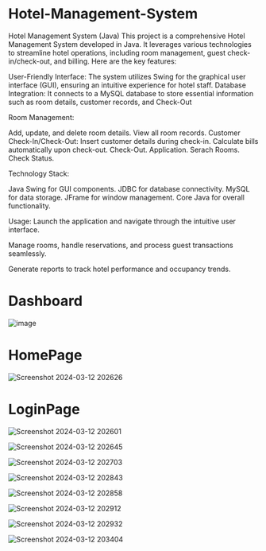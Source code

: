 # Hotel-Management-System
Hotel Management System (Java)
This project is a comprehensive Hotel Management System developed in Java. It leverages various technologies to streamline hotel operations, including room management, guest check-in/check-out, and billing. Here are the key features:

User-Friendly Interface: The system utilizes Swing for the graphical user interface (GUI), ensuring an intuitive experience for hotel staff.
Database Integration: It connects to a MySQL database to store essential information such as room details, customer records, and Check-Out

Room Management:

Add, update, and delete room details.
View all room records.
Customer Check-In/Check-Out:
Insert customer details during check-in.
Calculate bills automatically upon check-out.
Check-Out.
Application.
Serach Rooms.
Check Status.

Technology Stack:

Java Swing for GUI components.
JDBC for database connectivity.
MySQL for data storage.
JFrame for window management.
Core Java for overall functionality.


Usage:
Launch the application and navigate through the intuitive user interface.

Manage rooms, handle reservations, and process guest transactions seamlessly.

Generate reports to track hotel performance and occupancy trends.

# Dashboard

![image](https://github.com/itzrahul2002/Hotel-Management-System/assets/119419147/ab3c6c17-d100-499a-b570-fc4606184ef6)

# HomePage


![Screenshot 2024-03-12 202626](https://github.com/itzrahul2002/Hotel-Management-System/assets/119419147/da1e7506-57ca-455d-804f-69d52b85ce71)

# LoginPage

![Screenshot 2024-03-12 202601](https://github.com/itzrahul2002/Hotel-Management-System/assets/119419147/4fc75159-93c6-4425-9e6f-c828a0e921a9)


![Screenshot 2024-03-12 202645](https://github.com/itzrahul2002/Hotel-Management-System/assets/119419147/ec55ffa8-c97c-4964-ada5-a28d788d4ed8)



![Screenshot 2024-03-12 202703](https://github.com/itzrahul2002/Hotel-Management-System/assets/119419147/9cda2f54-2d26-4644-bd58-2bbdaca2df45)



![Screenshot 2024-03-12 202843](https://github.com/itzrahul2002/Hotel-Management-System/assets/119419147/68724060-2980-4b41-926c-c40e71de37ab)


![Screenshot 2024-03-12 202858](https://github.com/itzrahul2002/Hotel-Management-System/assets/119419147/3d487039-d741-4ce6-a912-c363d4757fc8)



![Screenshot 2024-03-12 202912](https://github.com/itzrahul2002/Hotel-Management-System/assets/119419147/828f5a93-4797-43c2-83e3-b4715577fe3b)



![Screenshot 2024-03-12 202932](https://github.com/itzrahul2002/Hotel-Management-System/assets/119419147/80442dd4-64f3-4f4b-9f9c-e84355e1d488)



![Screenshot 2024-03-12 203404](https://github.com/itzrahul2002/Hotel-Management-System/assets/119419147/d84e1d02-a267-40f6-8858-e88c0e194a28)


